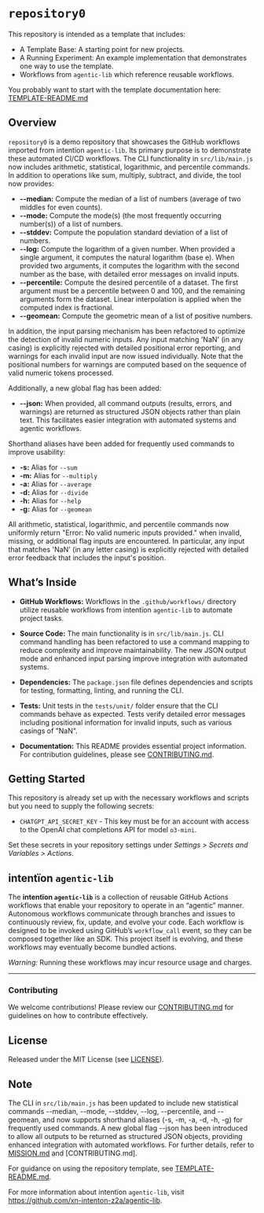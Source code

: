 # `repository0`

This repository is intended as a template that includes:
* A Template Base: A starting point for new projects.
* A Running Experiment: An example implementation that demonstrates one way to use the template.
* Workflows from `agentic‑lib` which reference reusable workflows.

You probably want to start with the template documentation here: [TEMPLATE-README.md](https://github.com/xn-intenton-z2a/agentic-lib/blob/main/TEMPLATE-README.md)

## Overview
`repository0` is a demo repository that showcases the GitHub workflows imported from intentïon `agentic‑lib`. Its primary purpose is to demonstrate these automated CI/CD workflows. The CLI functionality in `src/lib/main.js` now includes arithmetic, statistical, logarithmic, and percentile commands. In addition to operations like sum, multiply, subtract, and divide, the tool now provides:

- **--median:** Compute the median of a list of numbers (average of two middles for even counts).
- **--mode:** Compute the mode(s) (the most frequently occurring number(s)) of a list of numbers.
- **--stddev:** Compute the population standard deviation of a list of numbers.
- **--log:** Compute the logarithm of a given number. When provided a single argument, it computes the natural logarithm (base e). When provided two arguments, it computes the logarithm with the second number as the base, with detailed error messages on invalid inputs.
- **--percentile:** Compute the desired percentile of a dataset. The first argument must be a percentile between 0 and 100, and the remaining arguments form the dataset. Linear interpolation is applied when the computed index is fractional.
- **--geomean:** Compute the geometric mean of a list of positive numbers.

In addition, the input parsing mechanism has been refactored to optimize the detection of invalid numeric inputs. Any input matching 'NaN' (in any casing) is explicitly rejected with detailed positional error reporting, and warnings for each invalid input are now issued individually. Note that the positional numbers for warnings are computed based on the sequence of valid numeric tokens processed.

Additionally, a new global flag has been added:

- **--json:** When provided, all command outputs (results, errors, and warnings) are returned as structured JSON objects rather than plain text. This facilitates easier integration with automated systems and agentic workflows.

Shorthand aliases have been added for frequently used commands to improve usability:
- **-s:** Alias for `--sum`
- **-m:** Alias for `--multiply`
- **-a:** Alias for `--average`
- **-d:** Alias for `--divide`
- **-h:** Alias for `--help`
- **-g:** Alias for `--geomean`

All arithmetic, statistical, logarithmic, and percentile commands now uniformly return "Error: No valid numeric inputs provided." when invalid, missing, or additional flag inputs are encountered. In particular, any input that matches 'NaN' (in any letter casing) is explicitly rejected with detailed error feedback that includes the input's position.

## What’s Inside

- **GitHub Workflows:**
  Workflows in the `.github/workflows/` directory utilize reusable workflows from intentïon `agentic‑lib` to automate project tasks.

- **Source Code:**
  The main functionality is in `src/lib/main.js`. CLI command handling has been refactored to use a command mapping to reduce complexity and improve maintainability. The new JSON output mode and enhanced input parsing improve integration with automated systems.

- **Dependencies:**
  The `package.json` file defines dependencies and scripts for testing, formatting, linting, and running the CLI.

- **Tests:**
  Unit tests in the `tests/unit/` folder ensure that the CLI commands behave as expected. Tests verify detailed error messages including positional information for invalid inputs, such as various casings of "NaN".

- **Documentation:**
  This README provides essential project information. For contribution guidelines, please see [CONTRIBUTING.md](./CONTRIBUTING.md).

## Getting Started

This repository is already set up with the necessary workflows and scripts but you need to supply the following secrets:
- `CHATGPT_API_SECRET_KEY` - This key must be for an account with access to the OpenAI chat completions API for model `o3-mini`.

Set these secrets in your repository settings under *Settings > Secrets and Variables > Actions*.

## intentïon `agentic‑lib`

The **intentïon `agentic‑lib`** is a collection of reusable GitHub Actions workflows that enable your repository to operate in an “agentic” manner. Autonomous workflows communicate through branches and issues to continuously review, fix, update, and evolve your code. Each workflow is designed to be invoked using GitHub’s `workflow_call` event, so they can be composed together like an SDK. This project itself is evolving, and these workflows may eventually become bundled actions.

*Warning:* Running these workflows may incur resource usage and charges.

---

### Contributing

We welcome contributions! Please review our [CONTRIBUTING.md](./CONTRIBUTING.md) for guidelines on how to contribute effectively.

## License

Released under the MIT License (see [LICENSE](./LICENSE)).

## Note

The CLI in `src/lib/main.js` has been updated to include new statistical commands --median, --mode, --stddev, --log, --percentile, and --geomean, and now supports shorthand aliases (-s, -m, -a, -d, -h, -g) for frequently used commands. A new global flag --json has been introduced to allow all outputs to be returned as structured JSON objects, providing enhanced integration with automated workflows. For further details, refer to [MISSION.md](./MISSION.md) and [CONTRIBUTING.md].

For guidance on using the repository template, see [TEMPLATE-README.md](https://github.com/xn-intenton-z2a/agentic-lib/blob/main/TEMPLATE-README.md).

For more information about intentïon `agentic‑lib`, visit https://github.com/xn-intenton-z2a/agentic-lib.
